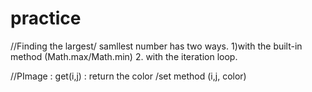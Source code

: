 # practice

//Finding the largest/ samllest number has two ways. 1)with the built-in method (Math.max/Math.min) 2. with the iteration loop. 

//PImage : get(i,j) : return the color /set method (i,j, color) 
